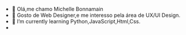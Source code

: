 
- 👋 Olá,me chamo Michelle Bonnamain
- 👀 Gosto de Web Designer,e me interesso pela área de UX/UI Design.
- 🌱 I’m currently learning  Python,JavaScript,Html,Css.
-





<!---
bonnamainmichelle/bonnamainmichelle is a ✨ special ✨ repository because its `README.md` (this file) appears on your GitHub profile.
You can click the Preview link to take a look at your changes.
--->

